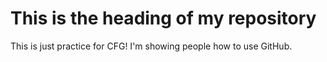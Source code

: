 # This is the heading of my repository
This is just practice for CFG!
I'm showing people how to use GitHub.
